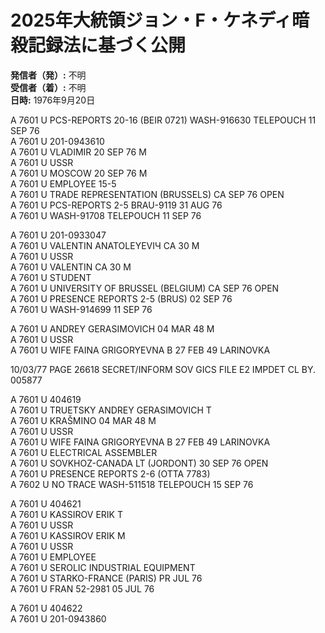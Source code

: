 # 2025年大統領ジョン・F・ケネディ暗殺記録法に基づく公開

**発信者（発）:** 不明  
**受信者（着）:** 不明  
**日時:** 1976年9月20日  

A 7601 U PCS-REPORTS 20-16 (BEIR 0721) WASH-916630 TELEPOUCH 11 SEP 76  
A 7601 U 201-0943610  
A 7601 U VLADIMIR 20 SEP 76 M  
A 7601 U USSR  
A 7601 U MOSCOW 20 SEP 76 M  
A 7601 U EMPLOYEE 15-5  
A 7601 U TRADE REPRESENTATION (BRUSSELS) CA SEP 76 OPEN  
A 7601 U PCS-REPORTS 2-5 BRAU-9119 31 AUG 76  
A 7601 U WASH-91708 TELEPOUCH 11 SEP 76  

A 7601 U 201-0933047  
A 7601 U VALENTIN ANATOLEYEVIЧ CA 30 M  
A 7601 U USSR  
A 7601 U VALENTIN CA 30 M  
A 7601 U STUDENT  
A 7601 U UNIVERSITY OF BRUSSEL (BELGIUM) CA SEP 76 OPEN  
A 7601 U PRESENCE REPORTS 2-5 (BRUS) 02 SEP 76  
A 7601 U WASH-914699 11 SEP 76  

A 7601 U ANDREY GERASIMOVICH 04 MAR 48 M  
A 7601 U USSR  
A 7601 U WIFE FAINA GRIGORYEVNA B 27 FEB 49 LARINOVKA  

10/03/77 PAGE 26618 SECRET/INFORM SOV GICS FILE E2 IMPDET CL BY. 005877  

A 7601 U 404619  
A 7601 U TRUETSKY ANDREY GERASIMOVICH T  
A 7601 U KRAŠMINO 04 MAR 48 M  
A 7601 U USSR  
A 7601 U WIFE FAINA GRIGORYEVNA B 27 FEB 49 LARINOVKA  
A 7601 U ELECTRICAL ASSEMBLER  
A 7601 U SOVKHOZ-CANADA LT (JORDONT) 30 SEP 76 OPEN  
A 7601 U PRESENCE REPORTS 2-6 (OTTA 7783)  
A 7602 U NO TRACE WASH-511518 TELEPOUCH 15 SEP 76  

A 7601 U 404621  
A 7601 U KASSIROV ERIK T  
A 7601 U USSR  
A 7601 U KASSIROV ERIK M  
A 7601 U USSR  
A 7601 U EMPLOYEE  
A 7601 U SEROLIC INDUSTRIAL EQUIPMENT  
A 7601 U STARKO-FRANCE (PARIS) PR JUL 76  
A 7601 U FRAN 52-2981 05 JUL 76  

A 7601 U 404622  
A 7601 U 201-0943860  